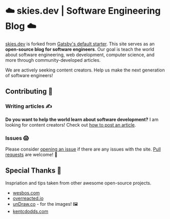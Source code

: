 # ☁️ skies.dev | Software Engineering Blog ☁️

[skies.dev](https://skies.dev) is forked from
[Gatsby's default starter](https://github.com/gatsbyjs/gatsby-starter-default).
This site serves as an **open-source blog for software engineers**. Our goal is
teach the world about software engineering, web development, computer science,
and more through community-developed articles.

We are actively seeking content creators. Help us make the next generation of
software engineers!

## Contributing 🤝

### Writing articles ✍️

**Do you want to help the world learn about software development?** I am looking
for content creators! Check out [how to post an article](src/content).

### Issues 😱

Please consider [opening an issue](https://github.com/swkeever/skies.dev/issues)
if there are any issues with the site.
[Pull requests](https://github.com/swkeever/skies.dev/pulls) are welcome! 🙏

## Special Thanks 👏

Inspriation and tips taken from other awesome open-source projects.

- [wesbos.com](https://github.com/wesbos)
- [overreacted.io](https://github.com/gaearon/overreacted.io)
- [unDraw.co](https://undraw.co/) - for the images! 🖼
- [kentcdodds.com](https://github.com/kentcdodds/kentcdodds.com)
